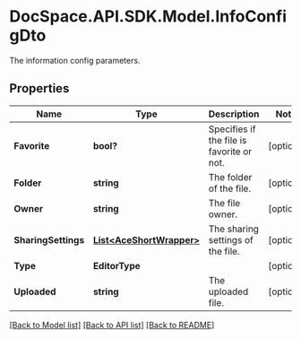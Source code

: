 # DocSpace.API.SDK.Model.InfoConfigDto
The information config parameters.

## Properties

Name | Type | Description | Notes
------------ | ------------- | ------------- | -------------
**Favorite** | **bool?** | Specifies if the file is favorite or not. | [optional] 
**Folder** | **string** | The folder of the file. | [optional] 
**Owner** | **string** | The file owner. | [optional] 
**SharingSettings** | [**List&lt;AceShortWrapper&gt;**](AceShortWrapper.md) | The sharing settings of the file. | [optional] 
**Type** | **EditorType** |  | [optional] 
**Uploaded** | **string** | The uploaded file. | [optional] 

[[Back to Model list]](../README.md#documentation-for-models) [[Back to API list]](../README.md#documentation-for-api-endpoints) [[Back to README]](../README.md)

